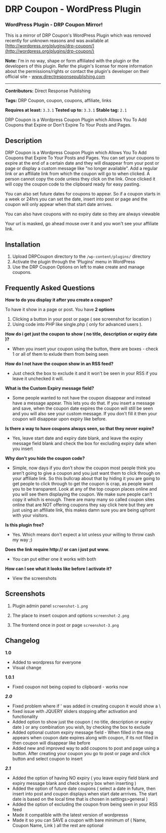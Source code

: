 DRP Coupon - WordPress Plugin
=============================

### WordPress Plugin - DRP Coupon Mirror! ###

This is a mirror of DRP Coupon's WordPress Plugin which was removed recently for unknown reasons and was available at [http://wordpress.org/plugins/drp-coupon/](http://wordpress.org/plugins/drp-coupon/)

**Note:** I'm in no way, shape or form affiliated with the plugin or the developers of this plugin. Refer the plugin's license for more information about the permissions/rights or contact the plugin's developer on their official site - www.directresponsepublishing.com

---

**Contributors:** Direct Response Publishing

**Tags:** DRP Coupon, coupon, coupons, affiliate, links

**Requires at least:** `3.3.1`
**Tested up to:** `3.3.1`
**Stable tag:** `2.1`

DRP Coupon is a Wordpress Coupon Plugin which Allows You To Add Coupons that Expire or Don't Expire To Your Posts and Pages.

Description
-----------

DRP Coupon is a Wordpress Coupon Plugin which Allows You To Add Coupons that Expire To Your Posts and Pages. You can set your coupons to expire at the end of a certain date and they will disappear from your post or page or display a custom message like "no longer available". Add a regular link or an affiliate link from which the coupon will go to when clicked. A person cannot copy the code unless they click on the link. Once clicked it will copy the coupon code to the clipboard ready for easy pasting.

You can also set future dates for coupons to appear. So if a coupon starts in a week or 24hrs you can set the date, insert into post or page and the coupon will only appear when that start date arrives.

You can also have coupons with no expiry date so they are always viewable

Your url is masked, go ahead mouse over it and you won't see your affiliate link.

Installation
------------

1. Upload DRPCoupon directory to the `/wp-content/plugins/` directory
2. Activate the plugin through the 'Plugins' menu in WordPress
3. Use the DRP Coupon Options on left to make create and manage coupons.

Frequently Asked Questions
--------------------------

**How to do you display it after you create a coupon?**

 To have it show in a page or post.  You have **2 options**

1. Clicking a button in your post or page ( see screenshot for location )
2. Using code into PHP like single.php ( only for advanced users ).


**How do i get just the coupon to show ( no title, description or expiry date )?**

- When you insert your coupon using the button, there are boxes - check 1 or all of them to exlude them from being seen

**How do I not have the coupon show in an RSS feed?**

- Just check the box to exclude it and it won't be seen in your RSS if you leave it unchecked it will.

**What is the Custom Expiry message field?**

- Some people wanted to not have the coupon disappear and instead have a message appear. This lets you do that. If you insert a message and save, when the coupon date expires the coupon will still be seen and you will also see your custom message. If you don't fill it then your coupon will disappear upon expiry like before.

**Is there a way to have coupons always seen, so that they never expire?**

- Yes, leave start date and expiry date blank, and leave the expiry message field blank and check the box for excluding expiry date when you insert

**Why don’t you hide the coupon code?**

- Simple, now days if you don’t show the coupon most people think you aren’t going to give a coupon and you just want them to click through on your affiliate link. So this bullcrap about that by hiding it you are going to get people to click through to get the coupon is crap, as people want you to be transparent. Look at any of the top coupon places online and you will see them displaying the coupon. We make sure people can’t copy it which is enough. There are many many so called coupon sites online that are NOT offering coupons they say click here but they are just using an affiliate link, this makes damn sure you are being upfront with your visitors. 


**Is this plugin free?**

- Yes. Which means don't expect a lot unless your willing to throw cash my way ;)

**Does the link require http:// or can i just put www.**

- You can put either one it works with both

**How can I see what it looks like before I activate it?**

- View the screenshots

Screenshots
-----------

1. Plugin admin panel `screenshot-1.png`

2. The place to insert coupon and options `screenshot-2.png`

3. The frontend once in post or page `screenshot-3.png`

Changelog
---------

**1.0**  

* Added to wordpress for everyone
* Visual change

**1.0.1**

* Fixed coupon not being copied to clipboard - works now


***2.0***

* Fixed problem where if ' was added in creating coupon it would show a \
* fixed issue with JQUERY sliders stopping after activation and functionality
* Added option to show just the coupon ( no title, description or expiry date ) or any combination you wish, by checking the box to exclude
* Added optional custom expiry message field - When filled in the msg appears when coupon date expires along with coupon, if its not filled in then coupon will disappear like before
* Added new and improved way to add coupons to post and page using a button. After creating your coupon you go to post or page and click button and select coupon to insert

***2.1***

* Added the option of having NO expiry ( you leave expiry field blank and expiry message blank and check expiry box when inserting )
* Added the option of future date coupons ( select a date in future, then insert into post and coupon displays when start date arrrives. The start date is based on the local time that is chosen in settings>general )
* Added the option of excluding the coupon from being seen in your RSS feed
* Made it compatible with the latest version of wordpresss
* Made it so you can SAVE a coupon with bare minimum of ( Name, Coupon Name, Link ) all the rest are optional
